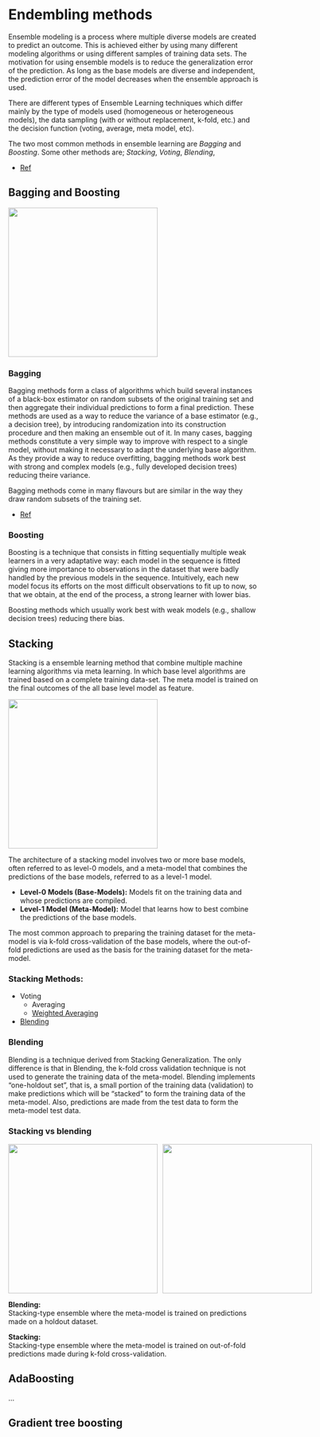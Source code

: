 # Endembling methods
Ensemble modeling is a process where multiple diverse models are created to predict an outcome. This is achieved either by using many different modeling algorithms or using different samples of training data sets. The motivation for using ensemble models is to reduce the generalization error of the prediction. As long as the base models are diverse and independent, the prediction error of the model decreases when the ensemble approach is used.  

  There are different types of Ensemble Learning techniques which differ mainly by the type of models used (homogeneous or heterogeneous models), the data sampling (with or without replacement, k-fold, etc.) and the decision function (voting, average, meta model, etc).

The two most common methods in ensemble learning are *Bagging* and *Boosting*. Some other methods are; *Stacking*, *Voting*, *Blending*,
- [Ref](https://nbviewer.org/github/pycaret/pycaret/blob/master/tutorials/Binary%20Classification%20Tutorial%20Level%20Intermediate%20-%20CLF102.ipynb)

## Bagging and Boosting
<img height=300  src="https://pluralsight2.imgix.net/guides/81232a78-2e99-4ccc-ba8e-8cd873625fdf_2.jpg"></img>

### Bagging
Bagging methods form a class of algorithms which build several instances of a black-box estimator on random subsets of the original training set and then aggregate their individual predictions to form a final prediction. These methods are used as a way to reduce the variance of a base estimator (e.g., a decision tree), by introducing randomization into its construction procedure and then making an ensemble out of it. In many cases, bagging methods constitute a very simple way to improve with respect to a single model, without making it necessary to adapt the underlying base algorithm. As they provide a way to reduce overfitting, bagging methods work best with strong and complex models (e.g., fully developed decision trees) reducing theire variance.  

Bagging methods come in many flavours but are similar in the way they draw random subsets of the training set.
- [Ref](https://scikit-learn.org/stable/modules/ensemble.html#bagging-meta-estimator)

### Boosting
Boosting is a technique that consists in fitting sequentially multiple weak learners in a very adaptative way: each model in the sequence is fitted giving more importance to observations in the dataset that were badly handled by the previous models in the sequence. Intuitively, each new model focus its efforts on the most difficult observations to fit up to now, so that we obtain, at the end of the process, a strong learner with lower bias.  

Boosting methods which usually work best with weak models (e.g., shallow decision trees) reducing there bias.

## Stacking
Stacking is a ensemble learning method that combine multiple machine learning algorithms via meta learning. In which base level algorithms are trained based on a complete training data-set. The meta model is trained on the final outcomes of the all base level model as feature.

<img height=300 src="https://miro.medium.com/max/640/0*TxRot7hP9IRNccqO.png" />

The architecture of a stacking model involves two or more base models, often referred to as level-0 models, and a meta-model that combines the predictions of the base models, referred to as a level-1 model.

- **Level-0 Models (Base-Models):** Models fit on the training data and whose predictions are compiled.
- **Level-1 Model (Meta-Model):** Model that learns how to best combine the predictions of the base models.

The most common approach to preparing the training dataset for the meta-model is via k-fold cross-validation of the base models, where the out-of-fold predictions are used as the basis for the training dataset for the meta-model.

### Stacking Methods:
- Voting
  - Averaging
  - [Weighted Averaging](https://machinelearningmastery.com/weighted-average-ensemble-with-python/)
- [Blending](https://machinelearningmastery.com/blending-ensemble-machine-learning-with-python/)

### Blending
Blending is a technique derived from Stacking Generalization. The only difference is that in Blending, the k-fold cross validation technique is not used to generate the training data of the meta-model. Blending implements “one-holdout set”, that is, a small portion of the training data (validation) to make predictions which will be “stacked” to form the training data of the meta-model. Also, predictions are made from the test data to form the meta-model test data.

### Stacking vs blending
<div style="display:flex; gap:10px;">
    <img height=300 src="https://miro.medium.com/max/720/1*CoauXirckomVXxw2Id2w_Q.jpeg" />
    <img height=300 src="https://miro.medium.com/max/720/1*T0L64nrOJSr8-LRJlWfLtQ.jpeg" />
</div>

**Blending:**  
Stacking-type ensemble where the meta-model is trained on predictions made on a holdout dataset.  

**Stacking:**  
Stacking-type ensemble where the meta-model is trained on out-of-fold predictions made during k-fold cross-validation.

## AdaBoosting
...

## Gradient tree boosting